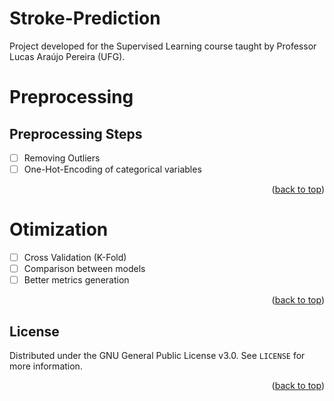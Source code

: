 # Stroke-Prediction
Project developed for the Supervised Learning course taught by Professor Lucas Araújo Pereira (UFG).

<!-- ACKNOWLEDGMENTS
https://github.com/othneildrew/Best-README-Template/
-->

# Preprocessing
<a name="readme-top"></a>


<!-- ROADMAP -->
## Preprocessing Steps
- [ ] Removing Outliers
- [ ] One-Hot-Encoding of categorical variables

<p align="right">(<a href="#readme-top">back to top</a>)</p>


# Otimization
- [ ] Cross Validation (K-Fold)
- [ ] Comparison between models
- [ ] Better metrics generation

<p align="right">(<a href="#readme-top">back to top</a>)</p>

<!-- LICENSE -->
## License

Distributed under the GNU General Public License v3.0. See `LICENSE` for more information.

<p align="right">(<a href="#readme-top">back to top</a>)</p>
